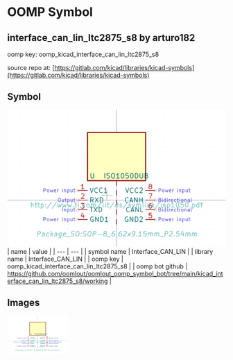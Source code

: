 # OOMP Symbol  
## interface_can_lin_ltc2875_s8  by arturo182  
  
oomp key: oomp_kicad_interface_can_lin_ltc2875_s8  
  
source repo at: [https://gitlab.com/kicad/libraries/kicad-symbols](https://gitlab.com/kicad/libraries/kicad-symbols)  
## Symbol  
  
[![working.png](working_600.png)](working.png)  
| name | value | 
| --- | --- | 
| symbol name | Interface_CAN_LIN | 
| library name | Interface_CAN_LIN | 
| oomp key | oomp_kicad_interface_can_lin_ltc2875_s8 | 
| oomp bot github | https://github.com/oomlout/oomlout_oomp_symbol_bot/tree/main/kicad_interface_can_lin_ltc2875_s8/working | 
## Images  
  
[![working.png](working_140.png)](working.png)  
